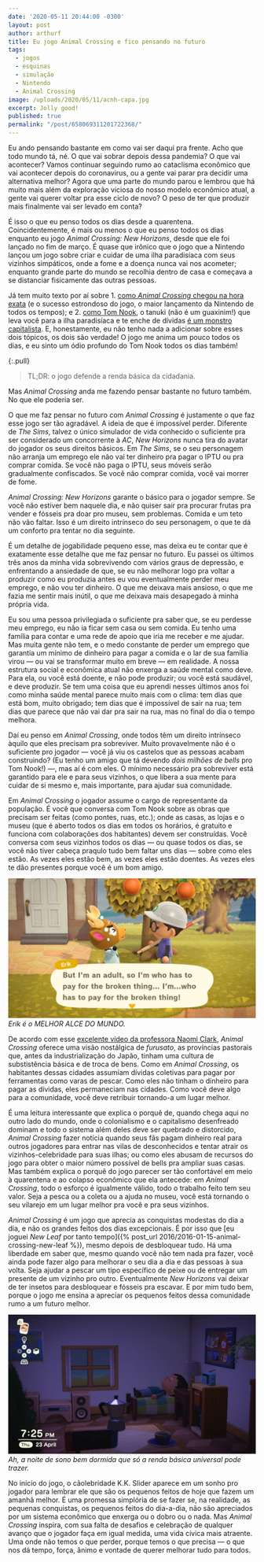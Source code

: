 ```yaml
---
date: '2020-05-11 20:44:00 -0300'
layout: post
author: arthurf
title: Eu jogo Animal Crossing e fico pensando no futuro
tags:
  - jogos
  - esquinas
  - simulação
  - Nintendo
  - Animal Crossing
image: /uploads/2020/05/11/acnh-capa.jpg
excerpt: Jolly good!
published: true
permalink: "/post/658069311201722368/"
---
```


Eu ando pensando bastante em como vai ser daqui pra frente. Acho que todo mundo tá, né. O que vai sobrar depois dessa pandemia? O que vai acontecer? Vamos continuar seguindo rumo ao cataclisma econômico que vai acontecer depois do coronavirus, ou a gente vai parar pra decidir uma alternativa melhor? Agora que uma parte do mundo parou e lembrou que há muito mais além da exploração viciosa do nosso modelo econômico atual, a gente vai querer voltar pra esse ciclo de novo? O peso de ter que produzir mais finalmente vai ser levado em conta?

É isso o que eu penso todos os dias desde a quarentena. Coincidentemente, é mais ou menos o que eu penso todos os dias enquanto eu jogo _Animal Crossing: New Horizons_, desde que ele foi lançado no fim de março. É quase que irônico que o jogo que a Nintendo lançou um jogo sobre criar e cuidar de uma ilha paradisíaca com seus vizinhos simpáticos, onde a fome e a doença nunca vai nos acometer; enquanto grande parte do mundo se recolhia dentro de casa e começava a se distanciar fisicamente das outras pessoas.

Já tem muito texto por aí sobre 1. [como _Animal Crossing_ chegou na hora exata](https://www.fanbyte.com/tag/animal-crossing-new-horizons/) (e o sucesso estrondoso do jogo, o maior lançamento da Nintendo de todos os tempos); e 2. [como Tom Nook](https://www.vice.com/en_us/article/g5xwg7/animal-crossings-tom-nook-pleasant-landlord-or-anarcho-capitalist), o tanuki (não é um guaxinim!) que leva você para a ilha paradisíaca e te enche de dívidas [é um monstro capitalista](https://www.youtube.com/watch?v=LeI3F4h2s08). E, honestamente, eu não tenho nada a adicionar sobre esses dois tópicos, os dois são verdade! O jogo me anima um pouco todos os dias, e eu sinto um ódio profundo do Tom Nook todos os dias também!

{:.pull}

> TL;DR: o jogo defende a renda básica da cidadania.

Mas _Animal Crossing_ anda me fazendo pensar bastante no futuro também. No que ele poderia ser.

O que me faz pensar no futuro com _Animal Crossing_ é justamente o que faz esse jogo ser tão agradável. A ideia de que é impossível perder. Diferente de _The Sims_, talvez o único simulador de vida conhecido o suficiente pra ser considerado um concorrente à _AC_, _New Horizons_ nunca tira do avatar do jogador os seus direitos básicos. Em _The Sims_, se o seu personagem não arranja um emprego ele não vai ter dinheiro pra pagar o IPTU ou pra comprar comida. Se você não paga o IPTU, seus móveis serão gradualmente confiscados. Se você não comprar comida, você vai morrer de fome.

_Animal Crossing: New Horizons_ garante o básico para o jogador sempre. Se você não estiver bem naquele dia, e não quiser sair pra procurar frutas pra vender e fósseis pra doar pro museu, sem problemas. Comida e um teto não vão faltar. Isso é um direito intrínseco do seu personagem, o que te dá um conforto pra tentar no dia seguinte.

É um detalhe de jogabilidade pequeno esse, mas deixa eu te contar que é exatamente esse detalhe que me faz pensar no futuro. Eu passei os últimos três anos da minha vida sobrevivendo com vários graus de depressão, e enfrentando a ansiedade de que, se eu não melhorar logo pra voltar a produzir como eu produzia antes eu vou eventualmente perder meu emprego, e não vou ter dinheiro. O que me deixava mais ansioso, o que me fazia me sentir mais inútil, o que me deixava mais desapegado à minha própria vida.

Eu sou uma pessoa privilegiada o suficiente pra saber que, se eu perdesse meu emprego, eu não ia ficar sem casa ou sem comida. Eu tenho uma família para contar e uma rede de apoio que iria me receber e me ajudar. Mas muita gente não tem, e o medo constante de perder um emprego que garantia um mínimo de dinheiro para pagar a comida e o lar de sua família virou — ou vai se transformar muito em breve — em realidade. A nossa estrutura social e econômica atual não enxerga a saúde mental como deve. Para ela, ou você está doente, e não pode produzir; ou você está saudável, e deve produzir. Se tem uma coisa que eu aprendi nesses últimos anos foi como minha saúde mental parece muito mais com o clima: tem dias que está bom, muito obrigado; tem dias que é impossível de sair na rua; tem dias que parece que não vai dar pra sair na rua, mas no final do dia o tempo melhora.

Daí eu penso em _Animal Crossing_, onde todos têm um direito intrínseco àquilo que eles precisam pra sobreviver. Muito provavelmente não é o suficiente pro jogador — você já viu os castelos que as pessoas acabam construindo? (Eu tenho um amigo que tá devendo _dois milhões de bells_ pro Tom Nook!) —, mas aí é com eles. O mínimo necessário pra sobreviver está garantido para ele e para seus vizinhos, o que libera a sua mente para cuidar de si mesmo e, mais importante, para ajudar sua comunidade.

Em _Animal Crossing_ o jogador assume o cargo de representante da população. É você que conversa com Tom Nook sobre as obras que precisam ser feitas (como pontes, ruas, etc.); onde as casas, as lojas e o museu (que é aberto todos os dias em todos os horários, é gratuito e funciona com colaborações dos habitantes) devem ser construídas. Você conversa com seus vizinhos todos os dias — ou quase todos os dias, se você não tiver cabeça praqulo tudo bem faltar uns dias — sobre como eles estão. As vezes eles estão bem, as vezes eles estão doentes. As vezes eles te dão presentes porque você é um bom amigo.

![Captura de tela do jogo: um alce e um garoto conversam, o alce está com uma expressão preocupada. Na legenda, o alce diz que está preocupado com as preocupações da vida adulta.](/uploads/2020/05/11/acnh2.jpg)
_Erik é o MELHOR ALCE DO MUNDO._

De acordo com esse [excelente vídeo da professora Naomi Clark](https://www.youtube.com/watch?v=BgEnbXPZX4s), _Animal Crossing_ oferece uma visão nostálgica de _furusato_, as províncias pastorais que, antes da industrialização do Japão, tinham uma cultura de substistência básica e de troca de bens. Como em _Animal Crossing_, os habitantes dessas cidades assumíam dívidas coletivas para pagar por ferramentas como varas de pescar. Como eles não tinham o dinheiro para pagar as dívidas, eles permaneciam nas cidades. Como você deve algo para a comunidade, você deve retribuir tornando-a um lugar melhor.

É uma leitura interessante que explica o porquê de, quando chega aqui no outro lado do mundo, onde o colonialismo e o capitalismo desenfreado dominam e todo o sistema além deles deve ser quebrado e distorcido, _Animal Crossing_ fazer notícia quando seus fãs pagam dinheiro real para outros jogadores para entrar nas vilas de desconhecidos e tentar atrair os vizinhos-celebridade para suas ilhas; ou como eles abusam de recursos do jogo para obter o maior número possível de bells pra ampliar suas casas. Mas também explica o porquê do jogo parecer ser tão confortável em meio à quarentena e ao colapso econômico que ela antecede: em _Animal Crossing_, todo o esforço é igualmente válido, todo o trabalho feito tem seu valor. Seja a pesca ou a coleta ou a ajuda no museu, você está tornando o seu vilarejo em um lugar melhor pra você e pra seus vizinhos.

_Animal Crossing_ é um jogo que aprecia as conquistas modestas do dia a dia, e não os grandes feitos dos dias excepcionais. É por isso que [eu joguei _New Leaf_ por tanto tempo]({% post_url 2016/2016-01-15-animal-crossing-new-leaf %}), mesmo depois de desbloquear tudo. Há uma liberdade em saber que, mesmo quando você não tem nada pra fazer, você ainda pode fazer algo para melhorar o seu dia a dia e das pessoas à sua volta. Seja ajudar a pescar um tipo específico de peixe ou de entregar um presente de um vizinho pro outro. Eventualmente _New Horizons_ vai deixar de ter insetos para desbloquear e fósseis pra escavar. E por mim tudo bem, porque o jogo me ensina a apreciar os pequenos feitos dessa comunidade rumo a um futuro melhor.

![Captura de tela do jogo: um personagem está deitado, dormindo em uma cama de solteiro à noite. Seus pertences estão ao redor (um rádio, uma estante com livros, um quadro de avisos, uma mesa com uma xícara de café).](/uploads/2020/05/11/acnh3.jpg)
_Ah, a noite de sono bem dormida que só a renda básica universal pode trazer._

No início do jogo, o cãolebridade K.K. Slider aparece em um sonho pro jogador para lembrar ele que são os pequenos feitos de hoje que fazem um amanhã melhor. É uma promessa simplória de se fazer se, na realidade, as pequenas conquistas, os pequenos feitos do dia-a-dia, não são apreciados por um sistema econômico que enxerga ou o dobro ou o nada. Mas _Animal Crossing_ inspira, com sua falta de desafios e celebração de qualquer avanço que o jogador faça em igual medida, uma vida cívica mais atraente. Uma onde não temos o que perder, porque temos o que precisa — o que nos dá tempo, força, ânimo e vontade de querer melhorar tudo para todos.
